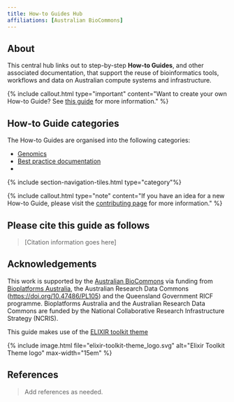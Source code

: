 ```yaml
---
title: How-to Guides Hub
affiliations: [Australian BioCommons]
---
```



## About 

This central hub links out to step-by-step **How-to Guides**, and other associated documentation, that support the reuse of bioinformatics tools, workflows and data on Australian compute systems and infrastructure.

{% include callout.html type="important" content="Want to create your own How-to Guide? See [this guide](https://australianbiocommons.github.io/how-to-guide-template/) for more information." %}


## How-to Guide categories

The How-to Guides are organised into the following categories:

- [Genomics](genomics)
- [Best practice documentation](documentation)
- 

{% include section-navigation-tiles.html type="category"%}

{% include callout.html type="note" content="If you have an idea for a new How-to Guide, please visit the [contributing page]() for more information." %}


## Please cite this guide as follows

> [Citation information goes here]


## Acknowledgements

This work is supported by the [Australian BioCommons](https://www.biocommons.org.au/) via funding from [Bioplatforms Australia](https://bioplatforms.com/), the Australian Research Data Commons (https://doi.org/10.47486/PL105) and the Queensland Government RICF programme. Bioplatforms Australia and the Australian Research Data Commons are funded by the National Collaborative Research Infrastructure Strategy (NCRIS).

This guide makes use of the [ELIXIR toolkit theme](https://github.com/ELIXIR-Belgium/elixir-toolkit-theme)

{% include image.html file="elixir-toolkit-theme_logo.svg" alt="Elixir Toolkit Theme logo" max-width="15em" %}

## References

> Add references as needed.
 
